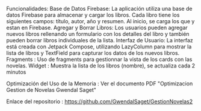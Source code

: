 Funcionalidades:
Base de Datos Firebase: La aplicación utiliza una base de datos Firebase para almacenar y cargar los libros. Cada libro tiene los siguientes campos: título, autor, año y resumen. Al inicio, se carga los que y estan en Firebase.
Agregar y Borrar Libros: Los usuarios pueden agregar nuevos libros rellenando un formulario con los detalles del libro y también pueden borrar libros individuales de la lista.
Interfaz de Usuario: La interfaz está creada con Jetpack Compose, utilizando LazyColumn para mostrar la lista de libros y TextField para capturar los datos de los nuevos libros.
Fragments : Uso de fragments para gestionnar la vista de los cards con las novelas.
Widget : Muestra la lista de los libros (nombre), se actualiza cada 2 minutos

Optimización del Uso de la Memoria : Ver el documento PDF "Optimizacion Gestion de Novelas Gwendal Saget"


Enlace del repositorio : https://github.com/GwendalSaget/GestionNovelas2

